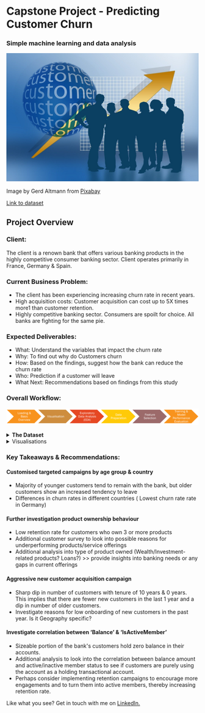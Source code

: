 # Capstone Project - Predicting Customer Churn

### Simple machine learning and data analysis 

![new customer image](https://github.com/Amandazhou04/SCTP-2024-Data-Analysis/blob/a57f7d0e2ca55123279b27cf05959bdbe69132d9/images/capstone%20proj/business-idea-660085_1280.jpg)

Image by Gerd Altmann from [Pixabay](https://pixabay.com//?utm_source=link-attribution&utm_medium=referral&utm_campaign=image&utm_content=660085)

[Link to dataset](https://www.kaggle.com/datasets/shubhammeshram579/bank-customer-churn-prediction/data)

## Project Overview

### Client: 
The client is a renown bank that offers various banking products in the highly competitive consumer banking sector. Client operates primarily in France, Germany & Spain.

### Current Business Problem: 
+ The client has been experiencing increasing churn rate in recent years.
+ High acquisition costs: Customer acquisition can cost up to 5X times more1 than customer retention.
+ Highly competitive banking sector. Consumers are spoilt for choice. All banks are fighting for the same pie.

### Expected Deliverables: 
+ What: Understand the variables that impact the churn rate
+ Why: To find out why do Customers churn
+ How: Based on the findings, suggest how the bank can reduce the churn rate
+ Who: Prediction if a customer will leave
+ What Next: Recommendations based on findings from this study

### Overall Workflow: 
![workflow](https://github.com/Amandazhou04/SCTP-2024-Data-Analysis/blob/a57f7d0e2ca55123279b27cf05959bdbe69132d9/images/capstone%20proj/Project%20workflow.png)

<details>
<summary><b>The Dataset</b></summary>

The dataset contains <b>14 columns, 10,002 records.</b> 
It includes the following attributes:

- Customer ID: A unique identifier for each customer
- Surname: The customer's surname or last name
- Credit Score: A numerical value representing the customer's credit score
- Geography: The country where the customer resides (France, Spain or Germany)
- Gender: The customer's gender (Male or Female)
- Age: The customer's age.
- Tenure: The number of years the customer has been with the bank
- Balance: The customer's account balance
- NumOfProducts: The number of bank products the customer uses (e.g., savings account, credit card)
- HasCrCard: Whether the customer has a credit card (1 = yes, 0 = no)
- IsActiveMember: Whether the customer is an active member (1 = yes, 0 = no)
- EstimatedSalary: The estimated salary of the customer
- Exited: Whether the customer has churned (1 = yes, 0 = no)

</details>

<details>
  <summary>Visualisations</summary>
 
 Through visualisation, we are able to better understand and uncover any relationships or trends that are present in the dataset. Some visualisations include:
#### Pairplot Exploring Relationships Between Variables
![pairplot](https://github.com/Amandazhou04/SCTP-2024-Data-Analysis/blob/a57f7d0e2ca55123279b27cf05959bdbe69132d9/images/capstone%20proj/pairplot.png)  

#### Distribution of Numeric Variables
![numeric variables distribution](https://github.com/Amandazhou04/SCTP-2024-Data-Analysis/blob/a57f7d0e2ca55123279b27cf05959bdbe69132d9/images/capstone%20proj/distribution%20num%20variables.png)

#### Distribution of Categorical Variables
![Cat variables distri](https://github.com/Amandazhou04/SCTP-2024-Data-Analysis/blob/a57f7d0e2ca55123279b27cf05959bdbe69132d9/images/capstone%20proj/distribution%20cat%20variables.png)

#### Correlation Between Features and Target - Violin Plot
![violin plot](https://github.com/Amandazhou04/SCTP-2024-Data-Analysis/blob/a57f7d0e2ca55123279b27cf05959bdbe69132d9/images/capstone%20proj/violin%20plot.png)

#### Correlation Between Features and Target - Categorical Variables
![chi sq](https://github.com/Amandazhou04/SCTP-2024-Data-Analysis/blob/a57f7d0e2ca55123279b27cf05959bdbe69132d9/images/capstone%20proj/chi%20sq%20cat%20features.png)

</details>

### Key Takeaways & Recommendations:
  
#### Customised targeted campaigns by age group & country
- Majority of younger customers tend to remain with the bank, but older customers show an increased tendency to leave
- Differences in churn rates in different countries ( Lowest churn rate rate in Germany)

#### Further investigation product ownership behaviour
- Low retention rate for customers who own 3 or more products
- Additional customer survey to look into possible reasons for underperforming products/service offerings
- Additional analysis into type of product owned (Wealth/Investment-related products? Loans?) >> provide insights into banking needs or any gaps in current offerings

#### Aggressive new customer acquisition campaign
- Sharp dip in number of customers with tenure of 10 years & 0 years. This implies that there are fewer new customers in the last 1 year and a dip in number of older customers.
- Investigate reasons for low onboarding of new customers in the past year. Is it Geography specific?

#### Investigate correlation between ‘Balance’ & ‘IsActiveMember’
- Sizeable portion of the bank's customers hold zero balance in their accounts.
- Additional analysis to look into the correlation between balance amount and active/inactive member status to see if customers are purely using the account as a holding transactional account.
- Perhaps consider implementing retention campaigns to encourage more engagements and to turn them into active members, thereby increasing retention rate.


Like what you see? Get in touch with me on [LinkedIn.](linkedin.com/in/amanda-z-62110417)
